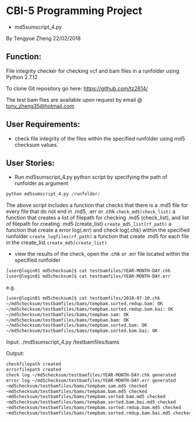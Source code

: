 # CBI-5 Programming Project
 - md5sumscript_4.py
 
By Tengyue Zheng
22/02/2018

## Function:

File integrity checker for checking vcf and bam files in a runfolder using Python 2.7.12

To clone Git repository go here: https://github.com/tz2614/

The test bam files are available upon request by email @ tony_zheng35@hotmail.com

## User Requirements:
- check file integrity of the files within the specified runfolder using md5 checksum values.

## User Stories:
- Run md5sumscript_4.py python script by specifying the path of runfolder as argument
```Python
python md5sumscript_4.py /runfolder/
```
The above script includes
a function that checks that there is a .md5 file for every file that do not end in .md5, .err or .chk
```check_md5(check_list)```
a function that creates a list of filepath for checking .md5 (check_list), and list of filepath for creating .md5 (create_list)
```create_md5_list(rf_path)```
a function that create a error log(.err) and check log(.chk) within the specified runfolder
```create_logfiles(rf_path)```
a function that create .md5 for each file in the create_list
```create_md5(create_list)```

- view the results of the check, open the .chk or .err file located within the specified runfolder

```Bash
[user@login01 md5checksum]$ cat testbamfiles/YEAR-MONTH-DAY.chk
[user@login01 md5checksum]$ cat testbamfiles/YEAR-MONTH-DAY.err
```
e.g.
```Bash
[user@login01 md5checksum]$ cat testbamfiles/2018-07-10.chk
~/md5checksum/testbamfiles/bams/tempbam.sorted.rmdup.bam: OK
~/md5checksum/testbamfiles/bams/tempbam.sorted.rmdup.bam.bai: OK
~/md5checksum/testbamfiles/bams/tempbam.sam: OK
~/md5checksum/testbamfiles/bams/tempbam.bam: OK
~/md5checksum/testbamfiles/bams/tempbam.sorted.bam: OK
~/md5checksum/testbamfiles/bams/tempbam.sorted.bam.bai: OK
```

Input: ./md5sumscript_4.py /testbamfiles/bams

Output:

```Bash
checkfilepath created
errorfilepath created
check log ~/md5checksum/testbamfiles/YEAR-MONTH-DAY.chk generated
error log ~/md5checksum/testbamfiles/YEAR-MONTH-DAY.err generated
~md5checksum/testbamfiles/bams/tempbam.sam.md5 checked
~md5checksum/testbamfiles/bams/tempbam.bam.md5 checked
~md5checksum/testbamfiles/bams/tempbam.sorted.bam.md5 checked
~md5checksum/testbamfiles/bams/tempbam.sorted.bam.bai.md5 checked
~md5checksum/testbamfiles/bams/tempbam.sorted.rmdup.bam.md5 checked
~md5checksum/testbamfiles/bams/tempbam.sorted.rmdup.bam.bai.md5 checked
```